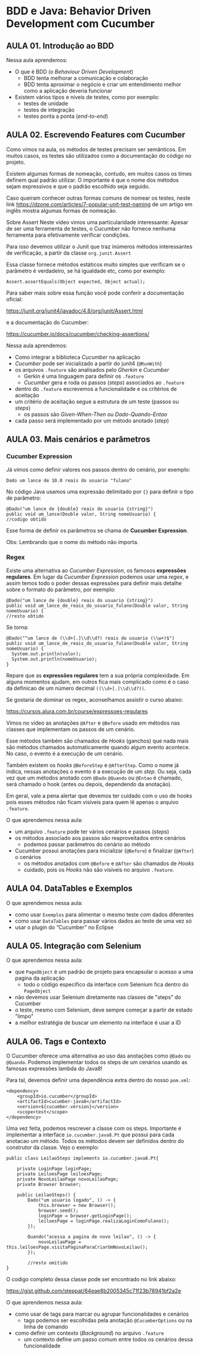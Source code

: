 # BDD e Java: Behavior Driven Development com Cucumber
## AULA 01. Introdução ao BDD


Nessa aula aprendemos:

- O que é BDD (o _Behaviour Driven Development_)
  - BDD tenta melhorar a comunicação e colaboração
  - BDD tenta aproximar o negócio e criar um entendimento melhor como a aplicação deveria funcionar
- Existem vários tipos e níveis de testes, como por exemplo:
  - testes de unidade
  - testes de integração
  - testes ponta a ponta (_end-to-end_)

## AULA 02. Escrevendo Features com Cucumber
Como vimos na aula, os métodos de testes precisam ser semânticos. Em muitos casos, os testes são utilizados como a documentação do código no projeto.

Existem algumas formas de nomeação, contudo, em muitos casos os times definem qual padrão utilizar. O importante é que o nome dos métodos sejam expressivos e que o padrão escolhido seja seguido.

Caso queiram conhecer outras formas comuns de nomear os testes, neste link https://dzone.com/articles/7-popular-unit-test-naming de um artigo em inglês mostra algumas formas de nomeação.

Sobre Assert
Neste vídeo vimos uma particularidade interessante: Apesar de ser uma ferramenta de testes, o Cucumber não fornece nenhuma ferramenta para efetivamente verificar condições.

Para isso devemos utilizar o Junit que traz inúmeros métodos interessantes de verificação, a partir da classe `org.junit.Assert`

Essa classe fornece métodos estáticos muito simples que verificam se o parâmetro é verdadeiro, se há igualdade etc, como por exemplo:

    Assert.assertEquals(Object expected, Object actual);

Para saber mais sobre essa função você pode conferir a documentação oficial:

https://junit.org/junit4/javadoc/4.8/org/junit/Assert.html

e a documentação do Cucumber:

https://cucumber.io/docs/cucumber/checking-assertions/

Nessa aula aprendemos:

- Como integrar a biblioteca _Cucumber_ na aplicação
- _Cucumber_ pode ser inicializado a partir do junit4 (`@RunWith`)
- os arquivos `.feature` são analisados pelo _Gherkin_ e _Cucumber_
  - Gerkin é uma linguagem para definir os `.feature`
  - _Cucumber_ gera e roda os passos (_steps_) associados ao `.feature`
- dentro do `.feature` escrevemos a funcionalidade e os critérios de aceitação
- um critério de aceitação segue a estrutura de um teste (passos ou _steps_)
  - os passos são _Given-When-Then_ ou _Dado-Quando-Entao_
- cada passo será implementado por um método anotado (_step_)

## AULA 03. Mais cenários e parâmetros
### **Cucumber Expression**
Já vimos como definir valores nos passos dentro do cenário, por exemplo:

    Dado um lance de 10.0 reais do usuario "fulano"

No código Java usamos uma expressão delimitado por `{}` para definir o tipo de parâmetro:

    @Dado("um lance de {double} reais do usuario {string}")
    public void um_lance(Double valor, String nomeUsuario) {
    //codigo obtido

Esse forma de definir os parâmetros se chama de **Cucumber Expression**.

Obs: Lembrando que o nome do método não importa.

### **Regex**
Existe uma alternativa ao _Cucumber Expression_, os famosos **expressões regulares**. Em lugar da _Cucumber Expression_ podemos usar uma _regex_, e assim temos todo o poder dessas expressões para definir mais detalhe sobre o formato do parâmetro, por exemplo:

    @Dado("um lance de {double} reais do usuario {string}")
    public void um_lance_de_reais_do_usuario_fulano(Double valor, String nomeUsuario) {
    //resto obtido

Se torna:

    @Dado("^um lance de (\\d+[.]\\d\\d?) reais do usuario (\\w+)$")
    public void um_lance_de_reais_do_usuario_fulano(Double valor, String nomeUsuario) {
      System.out.println(valor);
      System.out.println(nomeUsuario);
    }
Repare que as **expressões regulares** tem a sua própria complexidade. Em alguns momentos ajudam, em outros fica mais complicado como é o caso da definicao de um número decimal `((\\d+[.]\\d\\d?))`.

Se gostaria de dominar os regex, aconselhamos assistir o curso abaixo:

https://cursos.alura.com.br/course/expressoes-regulares

Vimos no vídeo as anotações `@After` e `@Before` usado em métodos nas classes que implementam os passos de um cenário.

Esse métodos também são chamados de _Hooks_ (ganchos) que nada mais são métodos chamados automaticamente quando algum evento acontece. No caso, o evento é a execução de um cenário.

Também existem os _hooks_ `@BeforeStep` e `@AfterStep`. Como o nome já indica, nessas anotações o evento é a execução de um _step_. Ou seja, cada vez que um métodos anotado com `@Dado` `@Quando` ou `@Entao` é chamado, será chamado o hook (antes ou depois, dependendo da anotação).

Em geral, vale a pena alertar que devemos ter cuidado com o uso de hooks pois esses métodos não ficam visíveis para quem lê apenas o arquivo `.feature`.

O que aprendemos nessa aula:

- um arquivo `.feature` pode ter vários cenários e passos (_steps_)
- os métodos associado aos passos são reaproveitados entre cenários
  - podemos passar parâmetros do cenário ao método
- Cucumber possui anotações para inicializar (`@Before`) e finalizar (`@After`) o cenários
  - os métodos anotados com `@Before` e `@After` são chamados de _Hooks_
  - cuidado, pois os _Hooks_ não são visíveis no arquivo `.feature`.

## AULA 04. DataTables e Exemplos
O que aprendemos nessa aula:

- como usar `Exemplos` para alimentar o mesmo teste com dados diferentes
- como usar `DataTables` para passar vários dados ao teste de uma vez só
- usar o plugin do “Cucumber” no Eclipse

## AULA 05. Integração com Selenium
O que aprendemos nessa aula:

- que `PageObject` é um padrão de projeto para encapsular o acesso a uma pagina da aplicação
  - todo o código especifico da interface com Selenium fica dentro do `PageObject`
- não devemos usar Selenium diretamente nas classes de "steps" do Cucumber
- o teste, mesmo com Selenium, deve sempre começar a partir de estado "limpo"
- a melhor estratégia de buscar um elemento na interface é usar a ID

## AULA 06. Tags e Contexto
O Cucumber oferece uma alternativa ao uso das anotações como `@Dado` ou `@Quando`. Podemos implementar todos os steps de um cenários usando as famosas expressões lambda do Java8!

Para tal, devemos definir uma dependência extra dentro do nosso `pom.xml`:

    <dependency>
        <groupId>io.cucumber</groupId>
        <artifactId>cucumber-java8</artifactId>
        <version>${cucumber.version}</version>
        <scope>test</scope>
    </dependency>

Uma vez feita, podemos rescrever a classe com os steps. Importante é implementar a interface `io.cucumber.java8.Pt` que possui para cada anotacao um método. Todos os métodos devem ser definidos dentro do construtor da classe. Vejo o exemplo:

    public class LeilaoSteps implements io.cucumber.java8.Pt{
    
        private LoginPage loginPage;
        private LeiloesPage leiloesPage;
        private NovoLeilaoPage novoLeilaoPage;
        private Browser browser;
    
        public LeilaoSteps() {
            Dado("um usuario logado", () -> {
                this.browser = new Browser();
                browser.seed();
                loginPage = browser.getLoginPage();
                leiloesPage = loginPage.realizaLoginComoFulano();
            });
    
            Quando("acessa a pagina de novo leilao", () -> {
                novoLeilaoPage = this.leiloesPage.visitaPaginaParaCriarUmNovoLeilao();
            });
    
            //resto omitido
    }

O codigo completo dessa classe pode ser encontrado no link abaixo:

https://gist.github.com/steppat/64eae8b2005345c71f23b78941bf2a2e

O que aprendemos nessa aula:

- como usar de tags para marcar ou agrupar funcionalidades e cenários
  - tags podemos ser escolhidas pela anotação `@CucumberOptions` ou na linha de comando
- como definir um contexto (_Background_) no arquivo `.feature`
  - um contexto define um passo comum entre todos os cenários dessa funcionalidade